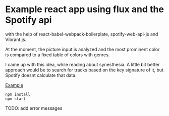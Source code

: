 # Example react app using  flux and the Spotify api
with the help of react-babel-webpack-boilerplate, spotify-web-api-js and Vibrant.js.

At the moment, the picture input is analyzed and the most prominent color is compared to a fixed table of colors with genres.

I came up with this idea, while reading about synesthesia.
A little bit better approach would be to search for tracks based on the key signature of it, but Spotify doesnt calculate that data.

[Example](https://matthiaskern.github.io/spotify-react-picturify/)
```
npm install
npm start
```

TODO: add error messages
